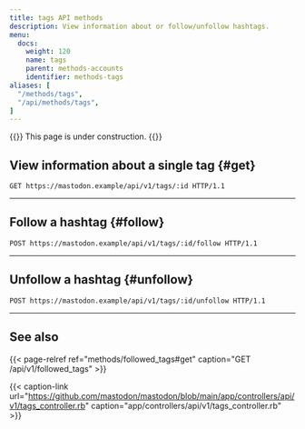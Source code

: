 ```yaml
---
title: tags API methods
description: View information about or follow/unfollow hashtags.
menu:
  docs:
    weight: 120
    name: tags
    parent: methods-accounts
    identifier: methods-tags
aliases: [
  "/methods/tags",
  "/api/methods/tags",
]
---
```


<!--
TODO: 4.0.0
-->

{{<hint style="danger">}}
This page is under construction.
{{</hint>}}

## View information about a single tag {#get}

```http
GET https://mastodon.example/api/v1/tags/:id HTTP/1.1
```

---

## Follow a hashtag {#follow}

```http
POST https://mastodon.example/api/v1/tags/:id/follow HTTP/1.1
```

---

## Unfollow a hashtag {#unfollow}

```http
POST https://mastodon.example/api/v1/tags/:id/unfollow HTTP/1.1
```

---

## See also

{{< page-relref ref="methods/followed_tags#get" caption="GET /api/v1/followed_tags" >}}

{{< caption-link url="https://github.com/mastodon/mastodon/blob/main/app/controllers/api/v1/tags_controller.rb" caption="app/controllers/api/v1/tags_controller.rb" >}}

